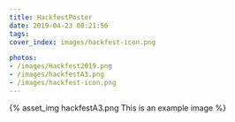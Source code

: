```yaml
---
title: HackfestPoster
date: 2019-04-23 00:21:56
tags:
cover_index: images/hackfest-icon.png

photos:
- /images/Hackfest2019.png
- /images/hackfestA3.png
- /images/hackfest-icon.png
---
```

{% asset_img hackfestA3.png This is an example image %}

